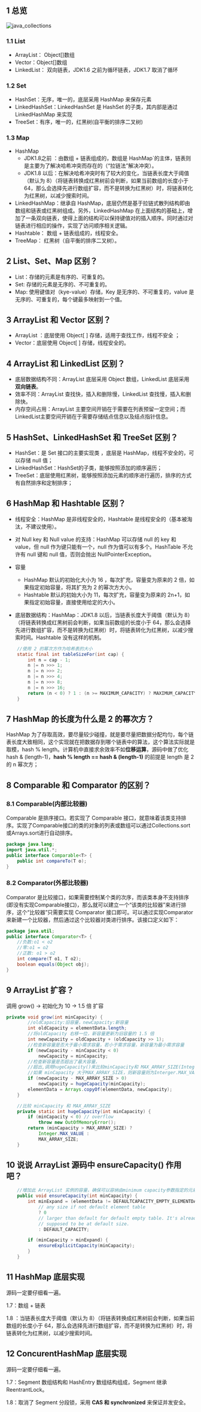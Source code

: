## 1 总览

![java_collections](./assets/java_collections.png)

### 1.1 List

- ArrayList： Object[]数组
- Vector：Object[]数组
- LinkedList： 双向链表，JDK1.6 之前为循环链表，JDK1.7 取消了循环

### 1.2 Set

- HashSet：无序，唯一的，底层采用  HashMap 来保存元素
- LinkedHashSet：LinkedHashSet 是  HashSet 的子类，其内部是通过  LinkedHashMap 来实现
- TreeSet：有序，唯一的，红黑树(自平衡的排序二叉树)

### 1.3 Map

- HashMap
  * JDK1.8之前 ：由数组 + 链表组成的，数组是 HashMap`的主体，链表则是主要为了解决哈希冲突而存在的（“拉链法”解决冲突）。
  * JDK1.8 以后：在解决哈希冲突时有了较大的变化，当链表长度大于阈值（默认为 8）（将链表转换成红黑树前会判断，如果当前数组的长度小于 64，那么会选择先进行数组扩容，而不是转换为红黑树）时，将链表转化为红黑树，以减少搜索时间。
- LinkedHashMap：继承自 HashMap，底层仍然是基于拉链式散列结构即由数组和链表或红黑树组成。另外，LinkedHashMap 在上面结构的基础上，增加了一条双向链表，使得上面的结构可以保持键值对的插入顺序。同时通过对链表进行相应的操作，实现了访问顺序相关逻辑。
- Hashtable： 数组 + 链表组成的，线程安全。
- TreeMap： 红黑树（自平衡的排序二叉树）。

## 2 List、Set、Map 区别？

- List：存储的元素是有序的、可重复的。
- Set: 存储的元素是无序的、不可重复的。
- Map: 使用键值对（kye-value）存储，Key 是无序的、不可重复的，value 是无序的、可重复的，每个键最多映射到一个值。

## 3 ArrayList 和 Vector 区别？

- ArrayList ：底层使用 Object[ ] 存储，适用于查找工作，线程不安全 ；
- Vector：底层使用 Object[ ] 存储，线程安全的。

## 4 ArrayList 和 LinkedList 区别？

* 底层数据结构不同：ArrayList  底层采用 Object 数组，LinkedList 底层采用 **双向链表**。
* 效率不同：ArrayList 查找快，插入和删除慢，LinkedList 查找慢，插入和删除快。
* 内存空间占用：ArrayList 主要空间开销在于需要在列表预留一定空间；而LinkedList主要空间开销在于需要存储结点信息以及结点指针信息。

## 5  HashSet、LinkedHashSet 和 TreeSet 区别？

* HashSet：是 Set  接口的主要实现类 ，底层是 HashMap，线程不安全的，可以存储 null 值；
* LinkedHashSet：HashSet的子类，能够按照添加的顺序遍历；
* TreeSet：底层使用红黑树，能够按照添加元素的顺序进行遍历，排序的方式有自然排序和定制排序；

## 6 HashMap 和 Hashtable 区别？

* 线程安全：HashMap 是非线程安全的，Hashtable 是线程安全的（基本被淘汰，不建议使用）。
* 对 Null key 和 Null value 的支持：HashMap 可以存储 null 的 key 和 value，但 null 作为键只能有一个，null 作为值可以有多个。HashTable 不允许有 null 键和 null 值，否则会抛出 NullPointerException。
* 容量
  * HashMap 默认的初始化大小为 16 ，每次扩充，容量变为原来的 2 倍，如果指定初始容量，将其扩充为 2 的幂次方大小。
  * Hashtable 默认的初始大小为 11，每次扩充，容量变为原来的 2n+1，如果指定初始容量，直接使用给定的大小。

* 底层数据结构：HashMap：JDK1.8 以后，当链表长度大于阈值（默认为 8）（将链表转换成红黑树前会判断，如果当前数组的长度小于 64，那么会选择先进行数组扩容，而不是转换为红黑树）时，将链表转化为红黑树，以减少搜索时间。Hashtable 没有这样的机制。

```java
    //使用 2 的幂次方作为哈希表的大小
    static final int tableSizeFor(int cap) {
        int n = cap - 1;
        n |= n >>> 1;
        n |= n >>> 2;
        n |= n >>> 4;
        n |= n >>> 8;
        n |= n >>> 16;
        return (n < 0) ? 1 : (n >= MAXIMUM_CAPACITY) ? MAXIMUM_CAPACITY : n + 1;
    }
```

## 7 HashMap 的长度为什么是 2 的幂次方？

HashMap 为了存取高效，要尽量较少碰撞，就是要尽量把数据分配均匀，每个链表长度大致相同，这个实现就在把数据存到哪个链表中的算法，这个算法实际就是取模，hash % length。计算机中直接求余效率不如**位移运算**，源码中做了优化 hash & (length-1)，**hash % length == hash & (length-1)** 的前提是 length 是 2 的 n 幂次方；

## 8 Comparable 和 Comparator 的区别？

### 8.1 Comparable(内部比较器) 

Comparable 是排序接口。若实现了 Comparable 接口，就意味着该类支持排序。实现了Comparable接口的类的对象的列表或数组可以通过Collections.sort或Arrays.sort进行自动排序。

```java
package java.lang;
import java.util.*;
public interface Comparable<T> {
    public int compareTo(T o);
}
```

### 8.2 Comparator(外部比较器)

Comparator 是比较接口，如果需要控制某个类的次序，而该类本身不支持排序(即没有实现Comparable接口)，那么就可以建立一个“该类的比较器”来进行排序，这个“比较器”只需要实现 Comparator 接口即可。可以通过实现Comparator 来新建一个比较器，然后通过这个比较器对类进行排序。该接口定义如下：

```java
package java.util;
public interface Comparator<T> {
    //负数:o1 < o2
    //零:o1 = o2
    //正数: o1 > o2
    int compare(T o1, T o2);
    boolean equals(Object obj);
}
```

## 9 ArrayList 扩容？

调用 grow() -> 初始化为 10 -> 1.5 倍 扩容

```java
private void grow(int minCapacity) {
        //oldCapacity:旧容量，newCapacity:新容量
        int oldCapacity = elementData.length;
        //将oldCapacity 右移一位，新容量更新为旧容量的 1.5 倍
        int newCapacity = oldCapacity + (oldCapacity >> 1);
        //检查新容量是否大于最小需求容量，若小于需求容量，新容量为最小需求容量
        if (newCapacity - minCapacity < 0)
            newCapacity = minCapacity;
        //检查新容量是否超出了最大容量，
        //超出,调用hugeCapacity()来比较minCapacity和 MAX_ARRAY_SIZE(Integer.MAX_VALUE - 8)
        //如果 minCapacity 大于MAX_ARRAY_SIZE，则新容量则为Interger.MAX_VALUE，否则，新容量大小则为 MAX_ARRAY_SIZE。
        if (newCapacity - MAX_ARRAY_SIZE > 0)
            newCapacity = hugeCapacity(minCapacity);
        elementData = Arrays.copyOf(elementData, newCapacity);
    }

    //比较 minCapacity 和 MAX_ARRAY_SIZE
    private static int hugeCapacity(int minCapacity) {
        if (minCapacity < 0) // overflow
            throw new OutOfMemoryError();
        return (minCapacity > MAX_ARRAY_SIZE) ?
            Integer.MAX_VALUE :
            MAX_ARRAY_SIZE;
    }


```

## 10 说说 ArrayList 源码中 ensureCapacity() 作用吧？

```java
    //增加此 ArrayList 实例的容量，确保可以容纳由minimum capacity参数指定的元素数。
    public void ensureCapacity(int minCapacity) {
        int minExpand = (elementData != DEFAULTCAPACITY_EMPTY_ELEMENTDATA)
            // any size if not default element table
            ? 0
            // larger than default for default empty table. It's already
            // supposed to be at default size.
            : DEFAULT_CAPACITY;

        if (minCapacity > minExpand) {
            ensureExplicitCapacity(minCapacity);
        }
    }
```

## 11 HashMap 底层实现

源码一定要仔细看一遍。

1.7：数组 + 链表

1.8 ：当链表长度大于阈值（默认为 8）（将链表转换成红黑树前会判断，如果当前数组的长度小于 64，那么会选择先进行数组扩容，而不是转换为红黑树）时，将链表转化为红黑树，以减少搜索时间。

## 12 ConcurentHashMap 底层实现

源码一定要仔细看一遍。

1.7：Segment 数组结构和 HashEntry 数组结构组成，Segment  继承 ReentrantLock。

1.8：取消了 Segment 分段锁，采用 **CAS 和 synchronized** 来保证并发安全。